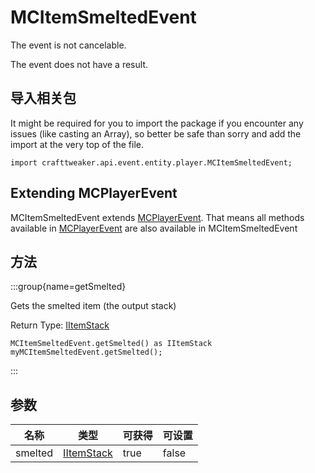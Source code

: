 # MCItemSmeltedEvent

The event is not cancelable.

The event does not have a result.

## 导入相关包

It might be required for you to import the package if you encounter any issues (like casting an Array), so better be safe than sorry and add the import at the very top of the file.
```zenscript
import crafttweaker.api.event.entity.player.MCItemSmeltedEvent;
```


## Extending MCPlayerEvent

MCItemSmeltedEvent extends [MCPlayerEvent](/vanilla/api/event/entity/player/MCPlayerEvent). That means all methods available in [MCPlayerEvent](/vanilla/api/event/entity/player/MCPlayerEvent) are also available in MCItemSmeltedEvent

## 方法

:::group{name=getSmelted}

Gets the smelted item (the output stack)

Return Type: [IItemStack](/vanilla/api/items/IItemStack)

```zenscript
MCItemSmeltedEvent.getSmelted() as IItemStack
myMCItemSmeltedEvent.getSmelted();
```

:::


## 参数

| 名称      | 类型                                          | 可获得  | 可设置   |
| ------- | ------------------------------------------- | ---- | ----- |
| smelted | [IItemStack](/vanilla/api/items/IItemStack) | true | false |

